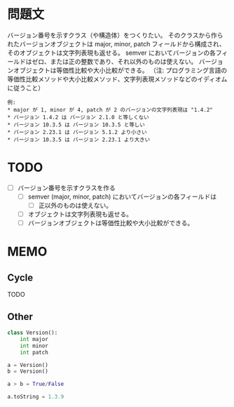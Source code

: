 # 問題文

バージョン番号を示すクラス（や構造体）をつくりたい。 そのクラスから作られたバージョンオブジェクトは major, minor, patch フィールドから構成され、そのオブジェクトは文字列表現も返せる。 semver においてバージョンの各フィールドはゼロ、または正の整数であり、それ以外のものは使えない。 バージョンオブジェクトは等価性比較や大小比較ができる。 （注: プログラミング言語の等価性比較メソッドや大小比較メソッド、文字列表現メソッドなどのイディオムに従うこと）

```
例:
* major が 1, minor が 4, patch が 2 のバージョンの文字列表現は "1.4.2"
* バージョン 1.4.2 は バージョン 2.1.0 と等しくない
* バージョン 10.3.5 は バージョン 10.3.5 と等しい
* バージョン 2.23.1 は バージョン 5.1.2 より小さい
* バージョン 10.3.5 は バージョン 2.23.1 より大きい
```

# TODO

- [ ] バージョン番号を示すクラスを作る
    - [ ] semver (major, minor, patch) においてバージョンの各フィールドは
        - [ ] 正以外のものは使えない。
    - [ ] オブジェクトは文字列表現も返せる。
    - [ ]  バージョンオブジェクトは等価性比較や大小比較ができる。

# MEMO

## Cycle

TODO

## Other

```python
class Version():
    int major
    int minor
    int patch

a = Version()
b = Version()

a > b = True/False

a.toString = 1.3.9
```
